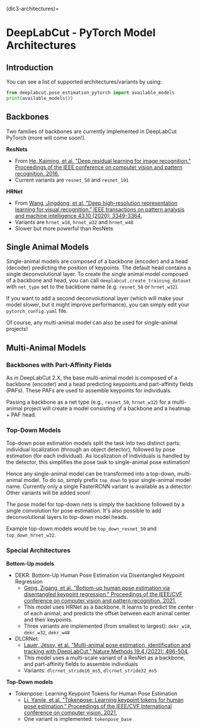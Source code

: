 (dlc3-architectures)=
# DeepLabCut - PyTorch Model Architectures

## Introduction

You can see a list of supported architectures/variants by using:

```python
from deeplabcut.pose_estimation_pytorch import available_models
print(available_models())
```

## Backbones

Two families of backbones are currently implemented in DeepLabCut PyTorch (more will 
come soon!).

**ResNets**
- From [He, Kaiming, et al. "Deep residual learning for image recognition." Proceedings of the IEEE conference on computer vision and pattern recognition. 2016.](https://openaccess.thecvf.com/content_cvpr_2016/html/He_Deep_Residual_Learning_CVPR_2016_paper.html)
- Current variants are `resnet_50` and `resnet_101`

**HRNet**
- From [Wang, Jingdong, et al. "Deep high-resolution representation learning for visual recognition." IEEE transactions on pattern analysis and machine intelligence 43.10 (2020): 3349-3364.](https://arxiv.org/abs/1908.07919)
- Variants are `hrnet_w18`, `hrnet_w32` and `hrnet_w48`
- Slower but more powerful than ResNets

## Single Animal Models

Single-animal models are composed of a backbone (encoder) and a head (decoder) 
predicting the position of keypoints. The default head contains a single deconvolutional
layer. To create the single animal model composed of a backbone and head, you can call
`deeplabcut.create_training_dataset` with `net_type` set to the backbone name (e.g. 
`resnet_50` or `hrnet_w32`).

If you want to add a second deconvolutional layer (which will make your model slower, 
but it might improve performance), you can simply edit your `pytorch_config.yaml` file.

Of course, any multi-animal model can also be used for single-animal projects!

## Multi-Animal Models

### Backbones with Part-Affinity Fields

As in DeepLabCut 2.X, the base multi-animal model is composed of a backbone (encoder) 
and a head predicting keypoints and part-affinity fields (PAFs). These PAFs are used to 
assemble keypoints for individuals.

Passing a backbone as a net type (e.g., `resnet_50`, `hrnet_w32`) for a multi-animal 
project will create a model consisting of a backbone and a heatmap + PAF head.

### Top-Down Models

Top-down pose estimation models split the task into two distinct parts: individual 
localization (through an object detector), followed by pose estimation (for each 
individual). As localization of individuals is handled by the detector, this simplifies
the pose task to single-animal pose estimation!

Hence any single-animal model can be transformed into a top-down, multi-animal model. To
do so, simply prefix `top_down` to your single-animal model name. Currently only a 
single FasterRCNN variant is available as a detector. Other variants will be added soon! 

The pose model for top-down nets is simply the backbone followed by a single convolution
for pose estimation. It's also possible to add deconvolutional layers to top-down model
heads.

Example top-down models would be `top_down_resnet_50` and `top_down_hrnet_w32`.

### Special Architectures

**Bottom-Up models**
 - DEKR: Bottom-Up Human Pose Estimation via Disentangled Keypoint Regression
   - [Geng, Zigang, et al. "Bottom-up human pose estimation via disentangled keypoint regression." Proceedings of the IEEE/CVF conference on computer vision and pattern recognition. 2021.](https://openaccess.thecvf.com/content/CVPR2021/html/Geng_Bottom-Up_Human_Pose_Estimation_via_Disentangled_Keypoint_Regression_CVPR_2021_paper.html)
   - This model uses HRNet as a backbone. It learns to predict the center of each animal, and predicts the offset between each animal center and their keypoints.
   - Three variants are implemented (from smallest to largest): `dekr_w18`, `dekr_w32`, `dekr_w48`
 - DLCRNet: 
   - [Lauer, Jessy, et al. "Multi-animal pose estimation, identification and tracking with DeepLabCut." Nature Methods 19.4 (2022): 496-504.](https://www.nature.com/articles/s41592-022-01443-0)
   - This model uses a multi-scale variant of a ResNet as a backbone, and part-affinity 
fields to assemble individuals
   - Variants: `dlcrnet_stride16_ms5`, `dlcrnet_stride32_ms5`

**Top-Down models**
- Tokenpose: Learning Keypoint Tokens for Human Pose Estimation
  - [Li, Yanjie, et al. "Tokenpose: Learning keypoint tokens for human pose estimation." Proceedings of the IEEE/CVF International conference on computer vision. 2021.](https://arxiv.org/abs/2104.03516)
  - One variant is implemented: `tokenpose_base`
